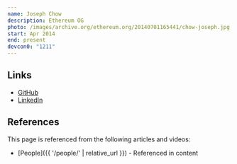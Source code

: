 ```yaml
---
name: Joseph Chow
description: Ethereum OG
photo: /images/archive.org/ethereum.org/20140701165441/chow-joseph.jpg
start: Apr 2014
end: present
devcon0: "1211"
---
```


## Links
- [GitHub](https://github.com/ethers)
- [LinkedIn](https://www.linkedin.com/in/josephmchow/)

## References

This page is referenced from the following articles and videos:

- [People]({{ '/people/' | relative_url }}) - Referenced in content
